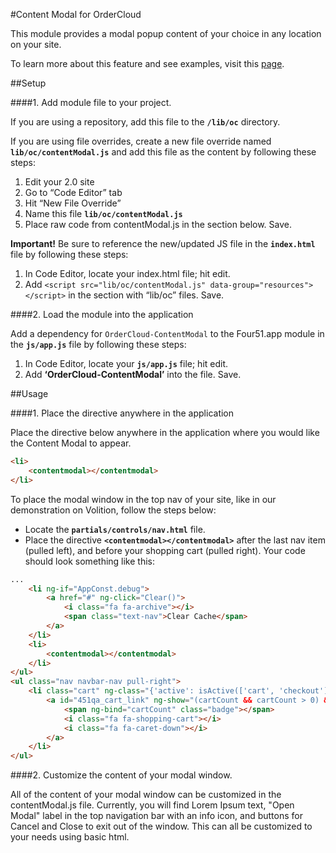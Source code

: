 #Content Modal for OrderCloud

This module provides a modal popup content of your choice in any location on your site. 

To learn more about this feature and see examples, visit this [page](https://volition.four51ordercloud.com/store/product/ContentModal).

##Setup

####1. Add module file to your project.

If you are using a repository, add this file to the **`/lib/oc`** directory.

If you are using file overrides, create a new file override named **`lib/oc/contentModal.js`** and add this file as the content by following these steps:

1. Edit your 2.0 site
2. Go to “Code Editor” tab
3. Hit “New File Override”
4. Name this file **`lib/oc/contentModal.js`**
5. Place raw code from contentModal.js in the section below. Save.

**Important!** Be sure to reference the new/updated JS file in the **`index.html`** file by following these steps:

1. In Code Editor, locate your index.html file; hit edit.
2. Add `<script src="lib/oc/contentModal.js" data-group="resources"></script>` in the section with “lib/oc” files. Save.

####2. Load the module into the application

Add a dependency for `OrderCloud-ContentModal` to the Four51.app module in the **`js/app.js`** file by following these steps:

1. In Code Editor, locate your **`js/app.js`** file; hit edit.
2. Add **‘OrderCloud-ContentModal’** into the file. Save.

##Usage

####1. Place the directive anywhere in the application

Place the directive below anywhere in the application where you would like the Content Modal to appear. 
```html
<li>
	<contentmodal></contentmodal>
</li>
```

To place the modal window in the top nav of your site, like in our demonstration on Volition, follow the steps below:

 - Locate the **`partials/controls/nav.html`** file. 
 - Place the directive  **`<contentmodal></contentmodal>`** after the last nav item (pulled left), and before your shopping cart (pulled right). Your code should look something like this:

 
```html
...
	<li ng-if="AppConst.debug">
		<a href="#" ng-click="Clear()">
			<i class="fa fa-archive"></i>
			<span class="text-nav">Clear Cache</span>
        </a>
	</li>
    <li>
	    <contentmodal></contentmodal>
    </li>
</ul>
<ul class="nav navbar-nav pull-right">
	<li class="cart" ng-class="{'active': isActive(['cart', 'checkout'])}">
	    <a id="451qa_cart_link" ng-show="(cartCount && cartCount > 0) && user.CurrentOrderID" class="cart" href="cart">
	        <span ng-bind="cartCount" class="badge"></span>
	        <i class="fa fa-shopping-cart"></i>
            <i class="fa fa-caret-down"></i>
	    </a>
	</li>
</ul>
```

####2. Customize the content of your modal window.

All of the content of your modal window can be customized in the contentModal.js file. Currently, you will find Lorem Ipsum text, "Open Modal" label in the top navigation bar with an info icon, and buttons for Cancel and Close to exit out of the window. This can all be customized to your needs using basic html. 
